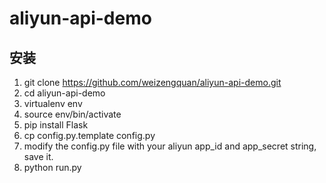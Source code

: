 # aliyun-api-demo

## 安装 ##
1. git clone https://github.com/weizengquan/aliyun-api-demo.git
2. cd aliyun-api-demo
3. virtualenv env
4. source env/bin/activate
5. pip install Flask
6. cp config.py.template config.py
7. modify the config.py file with your aliyun app_id and app_secret string, save it.
8. python run.py
